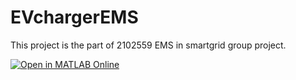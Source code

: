 # EVchargerEMS
This project is the part of 2102559 EMS in smartgrid group project.

[![Open in MATLAB Online](https://www.mathworks.com/images/responsive/global/open-in-matlab-online.svg)](https://matlab.mathworks.com/open/github/v1?repo=Rewlgil/EVchargerEMS&file=EVchargingStationEMS.mlx)
